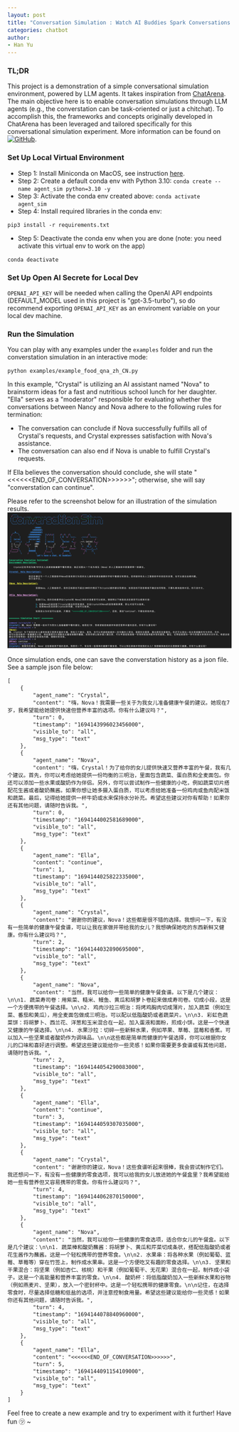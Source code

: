 ```yaml
---
layout: post
title: "Conversation Simulation : Watch AI Buddies Spark Conversations!"
categories: chatbot
author: 
- Han Yu
---
```

### TL;DR
 This project is a demonstration of a simple conversational simulation environment, powered by LLM agents. It takes inspiration from [ChatArena](https://github.com/chatarena/chatarena). The main objective here is to enable conversation simulations through LLM agents (e.g., the converstation can be task-oriented or just a chitchat). To accomplish this, the frameworks and concepts originally developed in ChatArena has been leveraged and tailored specifically for this conversational simulation experiment. 
 More information can be found on [![GitHub](https://img.shields.io/badge/github-%23121011.svg?style=for-the-badge&logo=github&logoColor=white)](https://github.com/bearbearyu1223/Multi-Agents-Simulation-Powered-by-LLMs).

### Set Up Local Virtual Environment
* Step 1: Install Miniconda on MacOS, see instruction [here](https://docs.conda.io/en/latest/miniconda.html). 
* Step 2: Create a default conda env with Python 3.10: 
``conda create --name agent_sim python=3.10 -y``
* Step 3: Activate the conda env created above: 
``conda activate agent_sim``
* Step 4: Install required libraries in the conda env: 
``` 
pip3 install -r requirements.txt
```
* Step 5: Deactivate the conda env when you are done (note: you need activate this virtual env to work on the app)
```
conda deactivate 
```

### Set Up Open AI Secrete for Local Dev 
`OPENAI_API_KEY` will be needed when calling the OpenAI API endpoints (DEFAULT_MODEL used in this project is "gpt-3.5-turbo"), so do recommend exporting `OPENAI_API_KEY` as an enviroment variable on your local dev machine. 

### Run the Simulation 
You can play with any examples under the `examples` folder and run the converstation simulation in an interactive mode:
```
python examples/example_food_qna_zh_CN.py 
```

In this example, "Crystal" is utilizing an AI assistant named "Nova" to brainstorm ideas for a fast and nutritious school lunch for her daughter. "Ella" serves as a "moderator" responsible for evaluating whether the conversations between Nancy and Nova adhere to the following rules for termination:

* The conversation can conclude if Nova successfully fulfills all of Crystal's requests, and Crystal expresses satisfaction with Nova's assistance.
* The conversation can also end if Nova is unable to fulfill Crystal's requests.

If Ella believes the conversation should conclude, she will state "<<<<<<END_OF_CONVERSATION>>>>>>"; otherwise, she will say "converstation can continue". 

Please refer to the screenshot below for an illustration of the simulation results.![example_1](/assets/picture/2023_09_07_conversation_sim/2023_09_07_conversation_sim.png)

Once simulation ends, one can save the converstation history as a json file. See a sample json file below:
```
[
    {
        "agent_name": "Crystal",
        "content": "嗨，Nova！我需要一些关于为我女儿准备健康午餐的建议。她现在7岁，我希望能给她提供快速但营养丰富的选项。你有什么建议吗？",
        "turn": 0,
        "timestamp": "1694143996023456000",
        "visible_to": "all",
        "msg_type": "text"
    },
    {
        "agent_name": "Nova",
        "content": "嗨，Crystal！为了给你的女儿提供快速又营养丰富的午餐，我有几个建议。首先，你可以考虑给她提供一份均衡的三明治，里面包含蔬菜、蛋白质和全麦面包。你还可以添加一些水果或酸奶作为伴侣。另外，你可以尝试制作一些健康的小吃，例如蔬菜切片搭配花生酱或者酸奶蘸酱。如果你想让她多摄入蛋白质，可以考虑给她准备一份鸡肉或鱼肉配米饭和蔬菜。最后，记得给她提供一杯牛奶或水来保持水分补充。希望这些建议对你有帮助！如果你还有其他问题，请随时告诉我。",
        "turn": 0,
        "timestamp": "1694144002581689000",
        "visible_to": "all",
        "msg_type": "text"
    },
    {
        "agent_name": "Ella",
        "content": "continue",
        "turn": 1,
        "timestamp": "1694144025822335000",
        "visible_to": "all",
        "msg_type": "text"
    },
    {
        "agent_name": "Crystal",
        "content": "谢谢你的建议，Nova！这些都是很不错的选择。我想问一下，有没有一些简单的健康午餐食谱，可以让我在家做并带给我的女儿？我想确保她吃的东西新鲜又健康。你有什么建议吗？",
        "turn": 2,
        "timestamp": "1694144032890695000",
        "visible_to": "all",
        "msg_type": "text"
    },
    {
        "agent_name": "Nova",
        "content": "当然，我可以给你一些简单的健康午餐食谱。以下是几个建议：\n\n1. 蔬菜寿司卷：用紫菜、糙米、鳗鱼、黄瓜和胡萝卜卷起来做成寿司卷。切成小段，这是一个方便携带的午餐选择。\n\n2. 鸡肉沙拉三明治：将烤鸡胸肉切成薄片，加入蔬菜（例如生菜、番茄和黄瓜），用全麦面包做成三明治。可以配以低脂酸奶或者蔬菜片。\n\n3. 彩虹色蔬菜饼：将胡萝卜、西兰花、洋葱和玉米混合在一起，加入蛋液和面粉，煎成小饼。这是一个快速又健康的午餐选择。\n\n4. 水果沙拉：切碎一些新鲜水果，例如苹果、草莓、蓝莓和香蕉。可以加入一些坚果或者酸奶作为调味品。\n\n这些都是简单而健康的午餐选择，你可以根据你女儿的口味和喜好进行调整。希望这些建议能给你一些灵感！如果你需要更多食谱或有其他问题，请随时告诉我。",
        "turn": 2,
        "timestamp": "1694144054290083000",
        "visible_to": "all",
        "msg_type": "text"
    },
    {
        "agent_name": "Ella",
        "content": "continue",
        "turn": 3,
        "timestamp": "1694144059307035000",
        "visible_to": "all",
        "msg_type": "text"
    },
    {
        "agent_name": "Crystal",
        "content": "谢谢你的建议，Nova！这些食谱听起来很棒，我会尝试制作它们。我还想问一下，有没有一些健康的零食选项，我可以给我的女儿放进她的午餐盒里？我希望能给她一些有营养但又容易携带的零食。你有什么建议吗？",
        "turn": 4,
        "timestamp": "1694144062870150000",
        "visible_to": "all",
        "msg_type": "text"
    },
    {
        "agent_name": "Nova",
        "content": "当然，我可以给你一些健康的零食选项，适合你女儿的午餐盒。以下是几个建议：\n\n1. 蔬菜棒和酸奶蘸酱：将胡萝卜、黄瓜和芹菜切成条状，搭配低脂酸奶或者花生酱作为蘸酱。这是一个轻松携带的营养零食。\n\n2. 水果串：将各种水果（例如葡萄、蓝莓、草莓等）穿在竹签上，制作成水果串。这是一个方便吃又有趣的零食选择。\n\n3. 坚果和干果混合：将坚果（例如杏仁、核桃）和干果（例如葡萄干、无花果）混合在一起，制作成小袋子。这是一个高能量和营养丰富的零食。\n\n4. 酸奶杯：将低脂酸奶加入一些新鲜水果和谷物（例如燕麦片、坚果），放入一个密封杯中。这是一个轻松携带的健康零食。\n\n记住，在选择零食时，尽量选择低糖和低盐的选项，并注意控制食用量。希望这些建议能给你一些灵感！如果你还有其他问题，请随时告诉我。",
        "turn": 4,
        "timestamp": "1694144078840960000",
        "visible_to": "all",
        "msg_type": "text"
    },
    {
        "agent_name": "Ella",
        "content": "<<<<<<END_OF_CONVERSATION>>>>>>",
        "turn": 5,
        "timestamp": "1694144091154109000",
        "visible_to": "all",
        "msg_type": "text"
    }
]
```

Feel free to create a new example and try to experiment with it further! Have fun ㋡ ~
